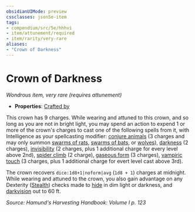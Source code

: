 ```yaml
---
obsidianUIMode: preview
cssclasses: json5e-item
tags:
- compendium/src/5e/hhhvi
- item/attunement/required
- item/rarity/very-rare
aliases: 
- "Crown of Darkness"
---
```

# Crown of Darkness
*Wondrous item, very rare (requires attunement)*  

- **Properties**: [Crafted by](/compendium/rules/item-properties.md#Crafted%20by)

This crown has 9 charges. While wearing and attuned to this crown, and so long as you are not in bright light, you may spend an action to expend 1 or more of the crown's charges to cast one of the following spells from it, with Intelligence as your spellcasting modifier: [conjure animals](compendium/spells/conjure-animals.md) (3 charges and may only summon [swarms of rats](compendium/bestiary/beast/swarm-of-rats.md), [swarms of bats](compendium/bestiary/beast/swarm-of-bats.md), or [wolves](compendium/bestiary/beast/wolf.md)), [darkness](compendium/spells/darkness.md) (2 charges), [invisibility](compendium/spells/invisibility.md) (2 charges, plus 1 additional charge for every level above 2nd), [spider climb](compendium/spells/spider-climb.md) (2 charge), [gaseous form](compendium/spells/gaseous-form.md) (3 charges), [vampiric touch](compendium/spells/vampiric-touch.md) (3 charges, plus 1 additional charge for evert level cast above 3rd).

The crown recovers `dice:1d8+1|noform|avg` (`1d8 + 1`) charges at midnight. While wearing and attuned to the crown, you also gain advantage on any Dexterity ([Stealth](/compendium/rules/skills.md#Stealth)) checks made to [hide](/compendium/rules/actions.md#Hide) in dim light or darkness, and [darkvision](/compendium/rules/senses.md#Darkvision) out to 60 ft.

*Source: Hamund's Harvesting Handbook: Volume I p. 123*